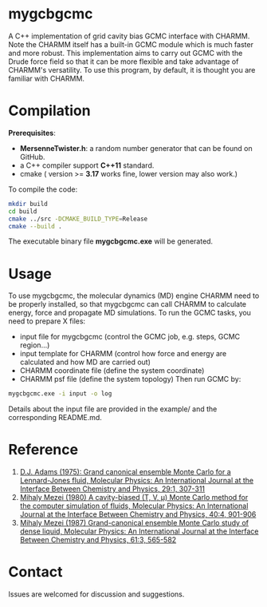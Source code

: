 # mygcbgcmc
A C++ implementation of grid cavity bias GCMC interface with CHARMM. Note the CHARMM itself has a built-in GCMC module which is much faster and more robust. This implementation aims to carry out GCMC with the Drude force field so that it can be more flexible and take advantage of CHARMM's versatility. To use this program, by default, it is thought you are familiar with CHARMM.

# Compilation
**Prerequisites**:   
- **MersenneTwister.h**: a random number generator that can be found on GitHub.  
- a C++ compiler support **C++11** standard.  
- cmake ( version >= **3.17** works fine, lower version may also work.)

To compile the code:
```bash
mkdir build
cd build
cmake ../src -DCMAKE_BUILD_TYPE=Release
cmake --build .
```
The executable binary file **mygcbgcmc.exe** will be generated.
# Usage
To use mygcbgcmc, the molecular dynamics (MD) engine CHARMM need to be properly installed, so that mygcbgcmc can call CHARMM to calculate energy, force and propagate MD simulations.
To run the GCMC tasks, you need to prepare X files:
 - input file for mygcbgcmc (control the GCMC job, e.g. steps, GCMC region...)
 - input template for CHARMM (control how force and energy are calculated and how MD are carried out)
 - CHARMM coordinate file (define the system coordinate)
 - CHARMM psf file (define the system topology)
Then run GCMC by:
```bash
mygcbgcmc.exe -i input -o log
```
Details about the input file are provided in the example/ and the corresponding README.md.  

# Reference

 1.  [D.J. Adams (1975): Grand canonical ensemble Monte Carlo for a Lennard-Jones fluid, Molecular Physics: An International Journal at the Interface Between Chemistry and Physics, 29:1, 307-311](http://dx.doi.org/10.1080/00268977500100221)
 2.  [Mihaly Mezei (1980) A cavity-biased (T, V, µ) Monte Carlo method for the computer simulation of fluids, Molecular Physics: An International Journal at the Interface Between Chemistry and Physics, 40:4, 901-906](http://dx.doi.org/10.1080/00268978000101971)
 3.  [Mihaly Mezei (1987) Grand-canonical ensemble Monte Carlo study of dense liquid, Molecular Physics: An International Journal at the Interface Between Chemistry and Physics, 61:3, 565-582](http://dx.doi.org/10.1080/00268978700101321)

# Contact

Issues are welcomed for discussion and suggestions.
